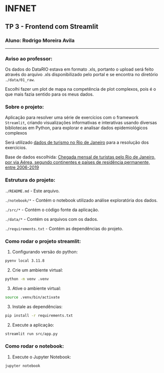 # INFNET 
## TP 3 - Frontend com Streamlit
### Aluno: Rodrigo Moreira Avila

---

### Aviso ao professor:
Os dados do DataRIO estava em formato .xls, portanto o upload será feito através do arquivo .xls disponibilizado pelo portal e se encontra no diretório ```./data/01_raw```.

Escolhi fazer um plot de mapa na competência de plot complexos, pois é o que mais fazia sentido para os meus dados.


### Sobre o projeto:
Aplicação para resolver uma série de exercícios com o framework ```Streamlit```, criando visualizações informativas e interativas usando diversas bibliotecas em Python, para explorar e analisar dados epidemiológicos complexos

Será utilizado [dados de turismo no Rio de Janeiro](https://www.data.rio/search?groupIds=729990e9fbc04c6ebf81715ab438cae8) para a resolução dos exercícios.

Base de dados escolhida: [Chegada mensal de turistas pelo Rio de Janeiro, por via Aérea, segundo continentes e países de residência permanente, entre 2006-2019](https://www.data.rio/documents/a6c6c3ff7d1947a99648494e0745046d/about)


### Estrutura do projeto:
```./README.md``` - Este arquivo.

```./notebook/*``` - Contém o notebook utilizado análise exploratória dos dados.

```./src/*``` - Contém o código fonte da aplicação.

```./data/*``` - Contém os arquivos com os dados.

```./requirements.txt``` - Contém as dependências do projeto.


### Como rodar o projeto streamlit:
1. Configurando versão do python:
```bash
pyenv local 3.11.8
```

2. Crie um ambiente virtual:
```bash
python -m venv .venv
```

3. Ative o ambiente virtual:
```bash
source .venv/bin/activate
```

3. Instale as dependências:
```bash
pip install -r requirements.txt
```

2. Execute a aplicação:
```bash
streamlit run src/app.py
```

### Como rodar o notebook:

1. Execute o Jupyter Notebook:
```bash
jupyter notebook
```

